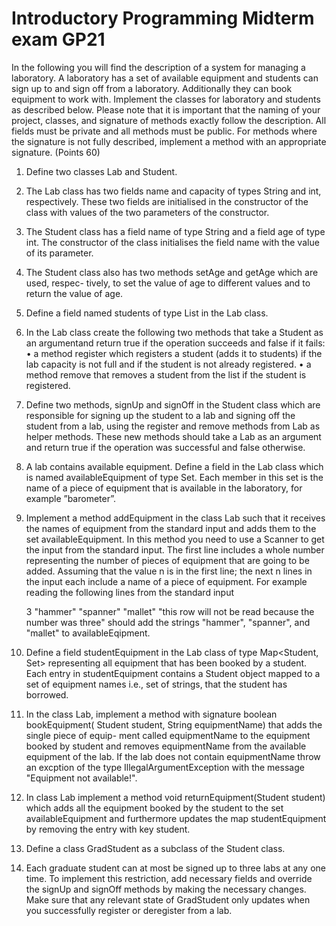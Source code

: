 # Introductory Programming Midterm exam GP21

In the following you will find the description of a system for managing a laboratory. A laboratory has a set of available equipment and students can sign up to and sign off from a laboratory. Additionally they can book equipment to work with. Implement the classes for laboratory and students as described below. Please note that it is important that the naming of your project, classes, and signature of methods exactly follow the description. All fields must be private and all methods must be public. For methods where the signature is not fully described, implement a method with an appropriate signature. (Points 60)
1. Define two classes Lab and Student.

2. The Lab class has two fields name and capacity of types String and int, respectively. These two fields are initialised in the constructor of the class with values of the two parameters of the constructor.

3. The Student class has a field name of type String and a field age of type int. The constructor of the class initialises the field name with the value of its parameter.

4. The Student class also has two methods setAge and getAge which are used, respec- tively, to set the value of age to different values and to return the value of age.

5. Define a field named students of type List<Student> in the Lab class.

6. In the Lab class create the following two methods that take a Student as an argumentand return true if the operation succeeds and false if it fails:
• a method register which registers a student (adds it to students) if the lab
capacity is not full and if the student is not already registered.
• a method remove that removes a student from the list if the student is registered.

7. Define two methods, signUp and signOff in the Student class which are responsible for signing up the student to a lab and signing off the student from a lab, using the register and remove methods from Lab as helper methods. These new methods should take a Lab as an argument and return true if the operation was successful and false otherwise.

8. A lab contains available equipment. Define a field in the Lab class which is named availableEquipment of type Set<String>. Each member in this set is the name of a piece of equipment that is available in the laboratory, for example ”barometer”.

9. Implement a method addEquipment in the class Lab such that it receives the names of equipment from the standard input and adds them to the set availableEquipment. In this method you need to use a Scanner to get the input from the standard input. The first line includes a whole number representing the number of pieces of equipment that are going to be added. Assuming that the value n is in the first line; the next n lines in the input each include a name of a piece of equipment. For example reading the following lines from the standard input

    3
    "hammer"
    "spanner"
    "mallet"
    "this row will not be read because the number was three"
should add the strings "hammer", "spanner", and "mallet" to availableEqipment.

10. Define a field studentEquipment in the Lab class of type Map<Student, Set<String >> representing all equipment that has been booked by a student. Each entry in studentEquipment contains a Student object mapped to a set of equipment names i.e., set of strings, that the student has borrowed.

11. In the class Lab, implement a method with signature boolean bookEquipment( Student student, String equipmentName) that adds the single piece of equip- ment called equipmentName to the equipment booked by student and removes equipmentName from the available equipment of the lab. If the lab does not contain equipmentName throw an excption of the type IllegalArgumentException with the message "Equipment not available!".

12. In class Lab implement a method void returnEquipment(Student student) which adds all the equipment booked by the student to the set availableEquipment and furthermore updates the map studentEquipment by removing the entry with key student.

13. Define a class GradStudent as a subclass of the Student class.

14. Each graduate student can at most be signed up to three labs at any one time. To implement this restriction, add necessary fields and override the signUp and signOff methods by making the necessary changes. Make sure that any relevant state of GradStudent only updates when you successfully register or deregister from a lab.